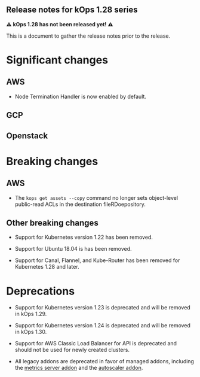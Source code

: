 ## Release notes for kOps 1.28 series

**&#9888; kOps 1.28 has not been released yet! &#9888;**

This is a document to gather the release notes prior to the release.

# Significant changes

## AWS

* Node Termination Handler is now enabled by default.

## GCP

## Openstack

# Breaking changes

## AWS

* The `kops get assets --copy` command no longer sets object-level public-read ACLs in the destination fileRDoepository.

## Other breaking changes

* Support for Kubernetes version 1.22 has been removed.

* Support for Ubuntu 18.04 is has been removed.

* Support for Canal, Flannel, and Kube-Router has been removed for Kubernetes 1.28 and later.

# Deprecations

* Support for Kubernetes version 1.23 is deprecated and will be removed in kOps 1.29.

* Support for Kubernetes version 1.24 is deprecated and will be removed in kOps 1.30.

* Support for AWS Classic Load Balancer for API is deprecated and should not be used for newly created clusters.

* All legacy addons are deprecated in favor of managed addons, including the [metrics server addon](https://github.com/kubernetes/kops/tree/master/addons/metrics-server) and the [autoscaler addon](https://github.com/kubernetes/kops/tree/master/addons/cluster-autoscaler).
